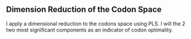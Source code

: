 ## Dimension Reduction of the Codon Space

I apply a dimensional reduction to the codons space using PLS. I will the 2 two most significant components as an indicator of codon optimality.


